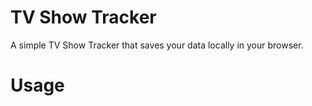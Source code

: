 # TV Show Tracker

A simple TV Show Tracker that saves your data locally in your browser.

# Usage

